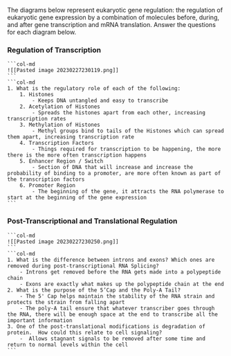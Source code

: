 The diagrams below represent eukaryotic gene regulation:  the regulation of eukaryotic gene expression by a combination of molecules before, during, and after gene transcription and mRNA translation.  Answer the questions for each diagram below.

### Regulation of Transcription
````col
```col-md
![[Pasted image 20230227230119.png]]
```
```col-md
1. What is the regulatory role of each of the following:
	1. Histones
		- Keeps DNA untangled and easy to transcribe
	2. Acetylation of Histones
		- Spreads the histones apart from each other, increasing transcription rates
	3. Methylation of Histones
		- Methyl groups bind to tails of the Histones which can spread them apart, increasing transcription rate
	4. Transcription Factors
		- Things required for transcription to be happening, the more there is the more often transcription happens
	5. Enhancer Region / Switch
		- Section of DNA that will increase and increase the probability of binding to a promoter, are more often known as part of the transcription factors
	6. Promoter Region
		- The beginning of the gene, it attracts the RNA polymerase to start at the beginning of the gene expression
```
````

### Post-Transcriptional and Translational Regulation

````col
```col-md
![[Pasted image 20230227230250.png]]
```
```col-md
1. What is the difference between introns and exons? Which ones are removed during post-transcriptional RNA Splicing?
	- Introns get removed before the RNA gets made into a polypeptide chain
	- Exons are exactly what makes up the polypeptide chain at the end
2. What is the purpose of the 5’Cap and the Poly-A Tail?
	- The 5' Cap helps maintain the stability of the RNA strain and protects the strain from falling apart
	- The poly-A tail ensure that whatever transcriber goes through the RNA, there will be enough space at the end to transcribe all the important information
3. One of the post-translational modifications is degradation of protein.  How could this relate to cell signaling? 
	-  Allows stagnant signals to be removed after some time and return to normal levels within the cell
```
````
